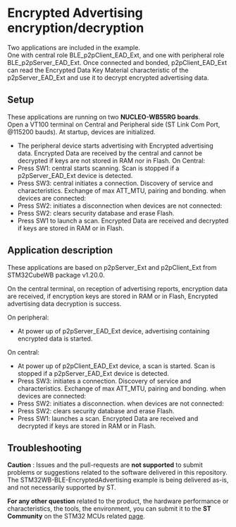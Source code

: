 # Encrypted Advertising encryption/decryption
 
Two applications are included in the example.    
One with central role BLE_p2pClient_EAD_Ext, and one with peripheral role BLE_p2pServer_EAD_Ext. 
Once connected and bonded, p2pClient_EAD_Ext can read the Encrypted Data Key Material characteristic of the p2pServer_EAD_Ext and use it to decrypt encrypted advertising data.   

## Setup
These applications are running on two **NUCLEO-WB55RG boards**.    
Open a VT100 terminal on Central and Peripheral side (ST Link Com Port, @115200 bauds).
At startup, devices are initialized.
 - The peripheral device starts advertising with Encrypted advertising data. Encrypted Data are received by the central and cannot be decrypted if keys are not stored in RAM nor in Flash.
 On Central:
 - Press SW1: central starts scanning. Scan is stopped if a p2pServer_EAD_Ext device is detected.
 - Press SW3: central initiates a connection. Discovery of service and characteristics. Exchange of max ATT_MTU, pairing and bonding.
 when devices are connected: 
 - Press SW2: initiates a disconnection 
 when devices are not connected:
 - Press SW2: clears security database and erase Flash.
 - Press SW1 to launch a scan. Encrypted Data are received and decrypted if keys are stored in RAM or in Flash.

## Application description
These applications are based on p2pServer_Ext and p2pClient_Ext from STM32CubeWB package v1.20.0.  

On the central terminal, on reception of advertising reports, encryption data are received, if encryption keys are stored in RAM or in Flash, Encrypted advertising data decryption is success. 

On peripheral: 
- At power up of p2pServer_EAD_Ext device, advertising containing encrypted data is started.

On central:
 - At power up of p2pClient_EAD_Ext device, a scan is started. Scan is stopped if a p2pServer_EAD_Ext device is detected.
 - Press SW3: initiates a connection. Discovery of service and characteristics. Exchange of max ATT_MTU, pairing and bonding.
 when devices are connected: 
 - Press SW2: initiates a disconnection.
 when devices are not connected:
 - Press SW2: clears security database and erase Flash.
 - Press SW1: launches a scan. Encrypted Data are received and decrypted if keys are stored in RAM or in Flash.

## Troubleshooting

**Caution** : Issues and the pull-requests are **not supported** to submit problems or suggestions related to the software delivered in this repository. The STM32WB-BLE-EncryptedAdvertising example is being delivered as-is, and not necessarily supported by ST.

**For any other question** related to the product, the hardware performance or characteristics, the tools, the environment, you can submit it to the **ST Community** on the STM32 MCUs related [page](https://community.st.com/s/topic/0TO0X000000BSqSWAW/stm32-mcus).
